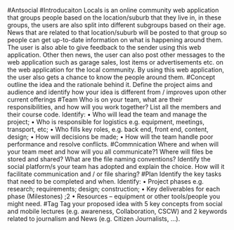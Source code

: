 #Antsocial
#Introducaiton
Locals is an online community web application that groups people based on the location/suburb that they live in, in these groups, the users are also split into different subgroups based on their age. News that are related to that location/suburb will be posted to that group so people can get up-to-date information on what is happening around them. The user is also able to give feedback to the sender using this web application. Other then news, the user can also post other messages to the web application such as garage sales, lost items or advertisements etc. on the web application for the local community. By using this web application, the user also gets a chance to know the people around them.
#Concept
 outline the idea and the rationale behind it. Define the project aims and audience and
identify how your idea is different from / improves upon other current offerings
#Team
Who is on your team, what are their responsibilities, and how will you work together? List all
the members and their course code. Identify:
• Who will lead the team and manage the project;
• Who is responsible for logistics e.g. equipment, meetings, transport, etc;
• Who fills key roles, e.g. back end, front end, content, design;
• How will decisions be made;
• How will the team handle poor performance and resolve conflicts.
#Commnication
Where and when will your team meet and how will you all communicate?1
Where will files be stored and shared? What are the file naming conventions?
Identify the social platform/s your team has adopted and explain the choice. How will it facilitate
communication and / or file sharing?
#Plan
 Identify the key tasks that need to be completed and when. Identify:
• Project phases e.g. research; requirements; design; construction;
• Key deliverables for each phase (Milestones) ;2
• Resources – equipment or other tools/people you might need. 
#Tag
 Tag your proposed idea with 5 key concepts from social and mobile lectures (e.g.
awareness, Collaboration, CSCW) and 2 keywords related to journalism and News (e.g. Citizen
Journalists, ...).
